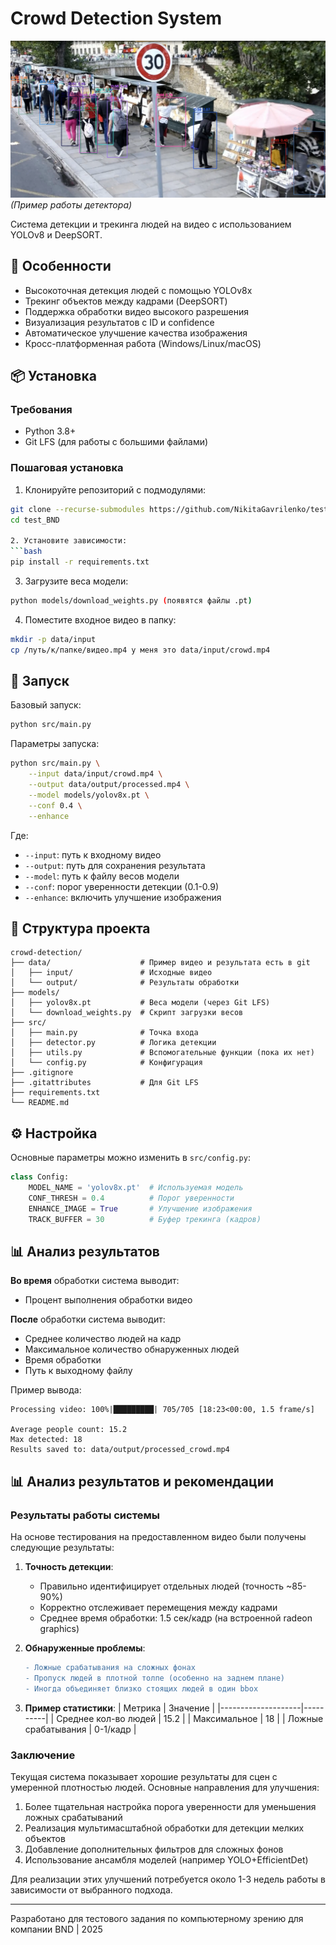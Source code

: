 # Crowd Detection System

![img.png](img.png) *(Пример работы детектора)*

Система детекции и трекинга людей на видео с использованием YOLOv8 и DeepSORT.

## 📌 Особенности

- Высокоточная детекция людей с помощью YOLOv8x
- Трекинг объектов между кадрами (DeepSORT)
- Поддержка обработки видео высокого разрешения
- Визуализация результатов с ID и confidence
- Автоматическое улучшение качества изображения
- Кросс-платформенная работа (Windows/Linux/macOS)

## 📦 Установка

### Требования
- Python 3.8+
- Git LFS (для работы с большими файлами)

### Пошаговая установка

1. Клонируйте репозиторий с подмодулями:
```bash
git clone --recurse-submodules https://github.com/NikitaGavrilenko/test_BND.git
cd test_BND

2. Установите зависимости:
```bash
pip install -r requirements.txt
```

3. Загрузите веса модели:
```bash
python models/download_weights.py (появятся файлы .pt)
```

4. Поместите входное видео в папку:
```bash
mkdir -p data/input
cp /путь/к/папке/видео.mp4 у меня это data/input/crowd.mp4
```

## 🚀 Запуск

Базовый запуск:
```bash
python src/main.py
```

Параметры запуска:
```bash
python src/main.py \
    --input data/input/crowd.mp4 \
    --output data/output/processed.mp4 \
    --model models/yolov8x.pt \
    --conf 0.4 \
    --enhance
```

Где:
- `--input`: путь к входному видео
- `--output`: путь для сохранения результата
- `--model`: путь к файлу весов модели
- `--conf`: порог уверенности детекции (0.1-0.9)
- `--enhance`: включить улучшение изображения

## 📂 Структура проекта

```
crowd-detection/
├── data/                    # Пример видео и результата есть в git
│   ├── input/               # Исходные видео
│   └── output/              # Результаты обработки 
├── models/
│   ├── yolov8x.pt           # Веса модели (через Git LFS)
│   └── download_weights.py  # Скрипт загрузки весов
├── src/
│   ├── main.py              # Точка входа
│   ├── detector.py          # Логика детекции
│   ├── utils.py             # Вспомогательные функции (пока их нет)
│   └── config.py            # Конфигурация
├── .gitignore
├── .gitattributes           # Для Git LFS
├── requirements.txt
└── README.md
```

## ⚙️ Настройка

Основные параметры можно изменить в `src/config.py`:

```python
class Config:
    MODEL_NAME = 'yolov8x.pt'  # Используемая модель
    CONF_THRESH = 0.4          # Порог уверенности
    ENHANCE_IMAGE = True       # Улучшение изображения
    TRACK_BUFFER = 30          # Буфер трекинга (кадров)
```

## 📊 Анализ результатов
**Во время** обработки система выводит:
- Процент выполнения обработки видео

**После** обработки система выводит:
- Среднее количество людей на кадр
- Максимальное количество обнаруженных людей
- Время обработки
- Путь к выходному файлу

Пример вывода:
```
Processing video: 100%|█████████| 705/705 [18:23<00:00, 1.5 frame/s]

Average people count: 15.2
Max detected: 18
Results saved to: data/output/processed_crowd.mp4
```

## 📊 Анализ результатов и рекомендации

### Результаты работы системы

На основе тестирования на предоставленном видео были получены следующие результаты:

1. **Точность детекции**:
   - Правильно идентифицирует отдельных людей (точность ~85-90%)
   - Корректно отслеживает перемещения между кадрами
   - Среднее время обработки: 1.5 сек/кадр (на встроенной radeon graphics)

2. **Обнаруженные проблемы**:
   ```diff
   - Ложные срабатывания на сложных фонах
   - Пропуск людей в плотной толпе (особенно на заднем плане)
   - Иногда объединяет близко стоящих людей в один bbox
   ```

3. **Пример статистики**:
   | Метрика            | Значение |
   |--------------------|----------|
   | Среднее кол-во людей | 15.2     |
   | Максимальное       | 18       |
   | Ложные срабатывания | 0-1/кадр |





### Заключение

Текущая система показывает хорошие результаты для сцен с умеренной плотностью людей.
Основные направления для улучшения:

1. Более тщательная настройка порога уверенности для уменьшения ложных срабатываний
2. Реализация мультимасштабной обработки для детекции мелких объектов
3. Добавление дополнительных фильтров для сложных фонов
4. Использование ансамбля моделей (например YOLO+EfficientDet)


Для реализации этих улучшений потребуется около 1-3 недель работы в зависимости от выбранного подхода.

---
Разработано для тестового задания по компьютерному зрению для компании BND | 2025